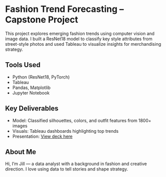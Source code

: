 # Fashion Trend Forecasting – Capstone Project

This project explores emerging fashion trends using computer vision and image data. I built a ResNet18 model to classify key style attributes from street-style photos and used Tableau to visualize insights for merchandising strategy.

## Tools Used
- Python (ResNet18, PyTorch)
- Tableau
- Pandas, Matplotlib
- Jupyter Notebook

## Key Deliverables
- Model: Classified silhouettes, colors, and outfit features from 1800+ images
- Visuals: Tableau dashboards highlighting top trends
- Presentation: [View deck here]([/Users/user/Desktop/Jill.Rakovitis.Capstone.trendforecasting.pdf](https://www.canva.com/design/DAGsgexCJJY/1eTM9mpHqU2MS_pune-L8g/edit?utm_content=DAGsgexCJJY&utm_campaign=designshare&utm_medium=link2&utm_source=sharebutton))


## About Me
Hi, I’m Jill — a data analyst with a background in fashion and creative direction. I love using data to tell stories and shape strategy.
